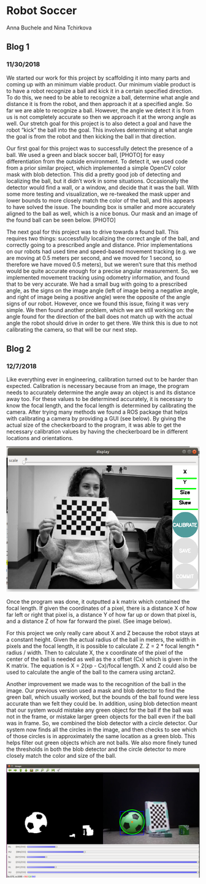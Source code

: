 # Robot Soccer

Anna Buchele and Nina Tchirkova

## Blog 1
### 11/30/2018

We started our work for this project by scaffolding it into many parts and coming up with an minimum viable product. Our minimum viable product is to have a robot recognize a ball and kick it in a certain specified direction. To do this, we need to be able to recognize a ball, determine what angle and distance it is from the robot, and then approach it at a specified angle. So far we are able to recognize a ball. However, the angle we detect it is from us is not completely accurate so then we approach it at the wrong angle as well. Our stretch goal for this project is to also detect a goal and have the robot “kick” the ball into the goal. This involves determining at what angle the goal is from the robot and then kicking the ball in that direction.

Our first goal for this project was to successfully detect the presence of a ball. We used a green and black soccer ball, [PHOTO] for easy differentiation from the outside environment. To detect it, we used code from a prior similar project, which implemented a simple OpenCV color mask with blob detection. This did a pretty good job of detecting and localizing the ball, but it didn’t work in some situations. Occasionally the detector would find a wall, or a window, and decide that it was the ball. With some more testing and visualization, we re-tweaked the mask upper and lower bounds to more closely match the color of the ball, and this appears to have solved the issue. The bounding box is smaller and more accurately aligned to the ball as well, which is a nice bonus. Our mask and an image of the found ball can be seen below. [PHOTO]

The next goal for this project was to drive towards a found ball. This requires two things: successfully localizing the correct angle of the ball, and correctly going to a prescribed angle and distance. Prior implementations on our robots had used time and speed-based movement tracking (e.g. we are moving at 0.5 meters per second, and we moved for 1 second, so therefore we have moved 0.5 meters), but we weren’t sure that this method would be quite accurate enough for a precise angular measurement. So, we implemented movement tracking using odometry information, and found that to be very accurate. We had a small bug with going to a prescribed angle, as the signs on the image angle (left of image being a negative angle, and right of image being a positive angle) were the opposite of the angle signs of our robot. However, once we found this issue, fixing it was very simple. We then found another problem, which we are still working on: the angle found for the direction of the ball does not match up with the actual angle the robot should drive in order to get there. We think this is due to not calibrating the camera, so that will be our next step.

## Blog 2
### 12/7/2018

Like everything ever in engineering, calibration turned out to be harder than expected. Calibration is necessary because from an image, the program needs to accurately determine the angle away an object is and its distance away too. For these values to be determined accurately, it is necessary to know the focal length, and the focal length is determined by calibrating the camera. After trying many methods we found a ROS package that helps with calibrating a camera by providing a GUI (see below). By giving the actual size of the checkerboard to the program, it was able to get the necessary calibration values by having the checkerboard be in different locations and orientations. 

![](/pics/nina.png)

Once the program was done, it outputted a k matrix which contained the focal length. If given the coordinates of a pixel, there is a distance X of how far left or right that pixel is, a distance Y of how far up or down that pixel is, and a distance Z of how far forward the pixel. (See image below). 

For this project we only really care about X and Z because the robot stays at a constant height. Given the actual radius of the ball in meters, the width in pixels and the focal length, it is possible to calculate Z. Z = 2 * focal length * radius / width. Then to calculate X, the x coordinate of the pixel of the center of the ball is needed as well as the x offset (Cx) which is given in the K matrix. The equation is X = 2(xp - Cx)/focal length. X and Z could also be used to calculate the angle of the ball to the camera using arctan2. 

Another improvement we made was to the recognition of the ball in the image. Our previous version used a mask and blob detector to find the green ball, which usually worked, but the bounds of the ball found were less accurate than we felt they could be. In addition, using blob detection meant that our system would mistake any green object for the ball if the ball was not in the frame, or mistake larger green objects for the ball even if the ball was in frame. So, we combined the blob detector with a circle detector. Our system now finds all the circles in the image, and then checks to see which of those circles is in approximately the same location as a green blob. This helps filter out green objects which are not balls. We also more finely tuned the thresholds in both the blob detector and the circle detector to more closely match the color and size of the ball. 

![](/pics/mask_calibration.png)
